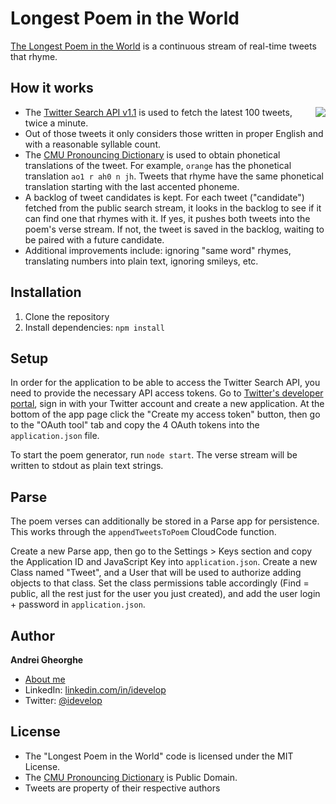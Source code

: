 Longest Poem in the World
=========================

[The Longest Poem in the World](http://www.longestpoemintheworld.com) is a continuous stream of real-time tweets that rhyme.

## How it works

<img src="http://www.longestpoemintheworld.com/images/birdie_github.png" align="right" />

* The [Twitter Search API v1.1](https://dev.twitter.com/docs/api/1.1/get/search/tweets) is used to fetch the latest 100 tweets, twice a minute.
* Out of those tweets it only considers those written in proper English and with a reasonable syllable count.
* The [CMU Pronouncing Dictionary](http://www.speech.cs.cmu.edu/cgi-bin/cmudict) is used to obtain phonetical translations of the tweet. For example, `orange` has the phonetical translation `ao1 r ah0 n jh`. Tweets that rhyme have the same phonetical translation starting with the last accented phoneme.
* A backlog of tweet candidates is kept. For each tweet ("candidate") fetched from the public search stream, it looks in the backlog to see if it can find one that rhymes with it. If yes, it pushes both tweets into the poem's verse stream. If not, the tweet is saved in the backlog, waiting to be paired with a future candidate.
* Additional improvements include: ignoring "same word" rhymes, translating numbers into plain text, ignoring smileys, etc.

## Installation

1. Clone the repository
2. Install dependencies: `npm install`

## Setup

In order for the application to be able to access the Twitter Search API, you need to provide the necessary API access tokens. Go to [Twitter's developer portal](https://dev.twitter.com/apps), sign in with your Twitter account and create a new application. At the bottom of the app page click the "Create my access token" button, then go to the "OAuth tool" tab and copy the 4 OAuth tokens into the `application.json` file.

To start the poem generator, run `node start`. The verse stream will be written to stdout as plain text strings.

## Parse

The poem verses can additionally be stored in a Parse app for persistence. This works through the `appendTweetsToPoem` CloudCode function.

Create a new Parse app, then go to the Settings > Keys section and copy the Application ID and JavaScript Key into `application.json`. Create a new Class named "Tweet", and a User that will be used to authorize adding objects to that class. Set the class permissions table accordingly (Find = public, all the rest just for the user you just created), and add the user login + password in `application.json`.

## Author

**Andrei Gheorghe**

* [About me](http://idevelop.github.com)
* LinkedIn: [linkedin.com/in/idevelop](http://www.linkedin.com/in/idevelop)
* Twitter: [@idevelop](http://twitter.com/idevelop)

## License

- The "Longest Poem in the World" code is licensed under the MIT License.
- The [CMU Pronouncing Dictionary](http://www.speech.cs.cmu.edu/cgi-bin/cmudict) is Public Domain.
- Tweets are property of their respective authors

